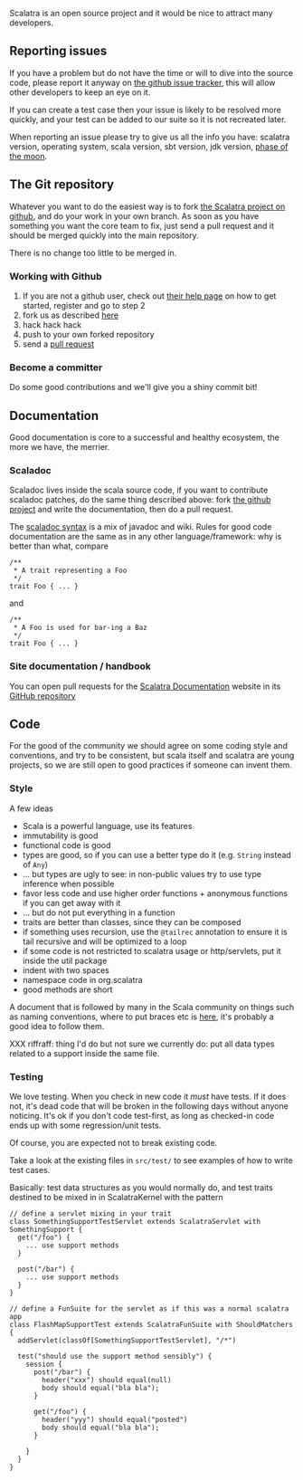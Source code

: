
Scalatra is an open source project and it would be nice to attract many developers. 

## Reporting issues
If you have a problem but do not have the time or will to dive into the source code, please report it anyway
on [the github issue tracker](https://github.com/scalatra/scalatra/issues), this will allow other developers to keep an eye on it.

If you can create a test case then your issue is likely to be resolved more quickly, and your test can be added to our
suite so it is not recreated later.

When reporting an issue please try to give us all the info you have: scalatra version, operating system, scala version, sbt version,
 jdk version, [phase of the moon](http://www.ist.rit.edu/~jxs/jargon/html/P/phase-of-the-moon.html).


## The Git repository
Whatever you want to do the easiest way is to fork [the Scalatra project on github](https://github.com/scalatra/scalatra/), 
and do your work in your own branch.
As soon as you have something you want the core team to fix, just send a pull request and it should be merged 
quickly into the main repository. 

There is no change too little to be merged in.

### Working with Github

  1. If you are not a github user, check out [their help page](http://help.github.com/) on how to get started, register and go  to step 2
  2. fork us as described [here](http://help.github.com/forking/) 
  3. hack hack hack
  4. push to your own forked repository
  5. send a [pull request](https://help.github.com/articles/using-pull-requests)

### Become a committer
Do some good contributions and we'll give you a shiny commit bit!

## Documentation
Good documentation is core to a successful and healthy ecosystem, the more we  have, the merrier. 

### Scaladoc
Scaladoc lives inside the scala source code, if you want to contribute scaladoc patches, do the same thing described above:
fork [the github project](https://github.com/scalatra/scalatra/) and write the documentation, then do a pull request. 

The [scaladoc syntax](https://wiki.scala-lang.org/display/SW/Writing+Documentation) is a mix of javadoc and wiki.
Rules for good code documentation are the same as in any other language/framework: why is better than what, compare

    /**
     * A trait representing a Foo
     */
    trait Foo { ... }


and

    /**
     * A Foo is used for bar-ing a Baz
     */
    trait Foo { ... }

### Site documentation / handbook
You can open pull requests for the [Scalatra Documentation](http://scalatra.org/) website in its [GitHub repository]( https://github.com/scalatra/scalatra-website/)

## Code
For the good of the community we should agree on some coding style and conventions, and try to be consistent, but scala itself and scalatra
are young projects, so we are still open to good practices if someone can invent them.

### Style
A few ideas

* Scala is a powerful language, use its features
* immutability is good
* functional code is good
* types are good, so if you can use a better type do it (e.g. `String` instead of `Any`)
* ... but types are ugly to see: in non-public values try to use type inference when possible
* favor less code and use higher order functions + anonymous functions if you can get away with it
* ... but do not put everything in a function
* traits are better than classes, since they can be composed
* if something uses recursion, use the `@tailrec` annotation to ensure it is tail recursive and will be optimized to a loop
* if some code is not restricted to scalatra usage or http/servlets, put it inside the util package 
* indent with two spaces
* namespace code in org.scalatra
* good methods are short

A document that is followed by many in the Scala community on things such as naming conventions, where to put braces etc is [here](http://davetron5000.github.com/scala-style/ScalaStyleGuide.pdf), it's probably a good idea to follow them.

XXX riffraff: thing I'd do but not sure we currently do: put all data types related to a support inside the same file. 

### Testing
We love testing. When you check in new code it _must_ have tests. If it does not, it's dead code that will be broken in the following days
without anyone noticing. It's ok if you don't code test-first, as long as checked-in code ends up with some regression/unit tests.

Of course, you are expected not to break existing code.

Take a look at the existing files in `src/test/` to see examples of how to write test cases.

Basically: test data structures as you would normally do, and test traits destined to be mixed in in ScalatraKernel with the pattern

    // define a servlet mixing in your trait
    class SomethingSupportTestServlet extends ScalatraServlet with SomethingSupport {
      get("/foo") {
        ... use support methods
      }

      post("/bar") {
        ... use support methods
      }
    }

    // define a FunSuite for the servlet as if this was a normal scalatra app
    class FlashMapSupportTest extends ScalatraFunSuite with ShouldMatchers {
      addServlet(classOf[SomethingSupportTestServlet], "/*")

      test("should use the support method sensibly") {
        session {
          post("/bar") {
            header("xxx") should equal(null)
            body should equal("bla bla");
          }

          get("/foo") {
            header("yyy") should equal("posted")
            body should equal("bla bla");
          }

        }
      }
    }

